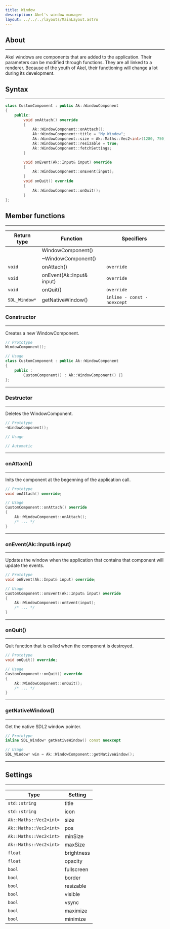 ```yaml
---
title: Window
description: Akel's window manager
layout: ../../../layouts/MainLayout.astro
---
```


## About

---

Akel windows are components that are added to the application. Their parameters can be modified through functions. They are all linked to a renderer. Because of the youth of Akel, their functioning will change a lot during its development.

## Syntax

---

```cpp
class CustomComponent : public Ak::WindowComponent
{
    public:
        void onAttach() override
        {
            Ak::WindowComponent::onAttach();
            Ak::WindowComponent::title = "My Window";
            Ak::WindowComponent::size = Ak::Maths::Vec2<int>(1280, 750);
            Ak::WindowComponent::resizable = true;
            Ak::WindowComponent::fetchSettings;
        }

        void onEvent(Ak::Input& input) override
        {
            Ak::WindowComponent::onEvent(input);
        }
        void onQuit() override
        { 
            Ak::WindowComponent::onQuit();
        }
};
```

## Member functions

---

| Return type | Function                                                               | Specifiers
| ----------- | ---------------------------------------------------------------------- | -----------
|       | <a href="#constructor" style="text-decoration: none;">WindowComponent()</a> | 
|       | <a href="#destructor" style="text-decoration: none;">~WindowComponent()</a> | 
| `void`      | <a href="#onattach" style="text-decoration: none;">onAttach()</a> | `override`
| `void`      | <a href="#oneventakinput-input" style="text-decoration: none;">onEvent(Ak::Input& input)</a> | `override`
| `void`      | <a href="#onquit" style="text-decoration: none;">onQuit()</a> | `override`
| `SDL_Window*`      | <a href="#getnativewindow" style="text-decoration: none;">getNativeWindow()</a> | `inline - const - noexcept`

### Constructor

---

Creates a new WindowComponent.

```cpp
// Prototype
WindowComponent();

// Usage
class CustomComponent : public Ak::WindowComponent
{
    public :
        CustomComponent() : Ak::WindowComponent() {}
};
```

---

### Destructor

---

Deletes the WindowComponent.

```cpp
// Prototype
~WindowComponent();

// Usage

// Automatic
```

---

### onAttach()

---

Inits the component at the begenning of the application call.

```cpp
// Prototype
void onAttach() override;

// Usage
CustomComponent::onAttach() override
{
    Ak::WindowComponent::onAttach();
    /* ... */
}
```

---

### onEvent(Ak::Input& input)

---

Updates the window when the application that contains that component will update the events.

```cpp
// Prototype
void onEvent(Ak::Input& input) override;

// Usage
CustomComponent::onEvent(Ak::Input& input) override
{
    Ak::WindowComponent::onEvent(input);
    /* ... */
}
```

---

### onQuit()

---

Quit function that is called when the component is destroyed.

```cpp
// Prototype
void onQuit() override;

// Usage
CustomComponent::onQuit() override
{
    Ak::WindowComponent::onQuit();
    /* ... */
}
```

---

### getNativeWindow()

---

Get the native SDL2 window pointer.

```cpp
// Prototype
inline SDL_Window* getNativeWindow() const noexcept

// Usage
SDL_Window* win = Ak::WindowComponent::getNativeWindow();
```

---

## Settings

---

| Type | Setting
| ---- | -------
| `std::string` | title
| `std::string` | icon
| `Ak::Maths::Vec2<int>` | size
| `Ak::Maths::Vec2<int>` | pos
| `Ak::Maths::Vec2<int>` | minSize
| `Ak::Maths::Vec2<int>` | maxSize
| `float` | brightness
| `float` | opacity
| `bool` | fullscreen
| `bool` | border
| `bool` | resizable
| `bool` | visible
| `bool` | vsync
| `bool` | maximize
| `bool` | minimize
